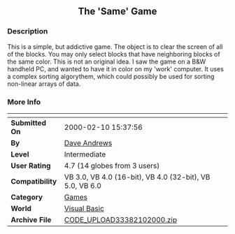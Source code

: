 ﻿<div align="center">

## The 'Same' Game


</div>

### Description

This is a simple, but addictive game. The object is to clear the screen of all of the blocks. You may only select blocks that have neighboring blocks of the same color. This is not an original idea. I saw the game on a B&W handheld PC, and wanted to have it in color on my 'work' computer. It uses a complex sorting algorythem, which could possibly be used for sorting non-linear arrays of data.
 
### More Info
 


<span>             |<span>
---                |---
**Submitted On**   |2000-02-10 15:37:56
**By**             |[Dave Andrews](https://github.com/Planet-Source-Code/PSCIndex/blob/master/ByAuthor/dave-andrews.md)
**Level**          |Intermediate
**User Rating**    |4.7 (14 globes from 3 users)
**Compatibility**  |VB 3\.0, VB 4\.0 \(16\-bit\), VB 4\.0 \(32\-bit\), VB 5\.0, VB 6\.0
**Category**       |[Games](https://github.com/Planet-Source-Code/PSCIndex/blob/master/ByCategory/games__1-38.md)
**World**          |[Visual Basic](https://github.com/Planet-Source-Code/PSCIndex/blob/master/ByWorld/visual-basic.md)
**Archive File**   |[CODE\_UPLOAD33382102000\.zip](https://github.com/Planet-Source-Code/dave-andrews-the-same-game__1-5998/archive/master.zip)








